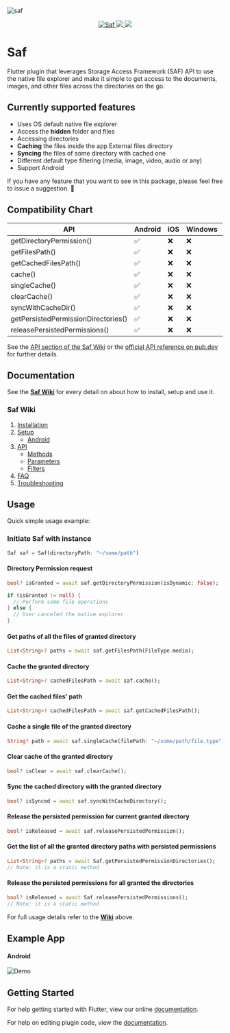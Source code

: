 ![saf](https://github.com/ivehement/saf/blob/master/example/screenshots/saf_banner.png?raw=true)
<p align="center">
 <a href="https://pub.dartlang.org/packages/saf">
    <img alt="Saf" src="https://img.shields.io/pub/v/saf.svg">
  </a>
  <a href="https://github.com/ivehement/saf/issues"><img src="https://img.shields.io/github/issues/ivehement/saf">
  </a>
  <img src="https://img.shields.io/github/license/ivehement/saf">
  <!-- <a href="https://github.com/ivehement/saf/actions/workflows/main.yml">
    <img alt="CI pipeline status" src="https://github.com/ivehement/saf/actions/workflows/main.yml/badge.svg">
  </a> -->
</p>

# Saf
Flutter plugin that leverages Storage Access Framework (SAF) API to use the native file explorer and make it simple to get access to the documents, images, and other files across the directories on the go.

## Currently supported features
* Uses OS default native file explorer
* Access the **hidden** folder and files
* Accessing directories
* **Caching** the files inside the app External files directory
* **Syncing** the files of some directory with cached one
* Different default type filtering (media, image, video, audio or any)
* Support Android

If you have any feature that you want to see in this package, please feel free to issue a suggestion. 🎉

## Compatibility Chart

| API                                   | Android            | iOS                | Windows            | linux              | macOS              |
| ------------------------------------- | ------------------ | ------------------ | ------------------ | ------------------ | ------------------ |
| getDirectoryPermission()              | :white_check_mark: | :x:                | :x:                | :x:                | :x:                |
| getFilesPath()                        | :white_check_mark: | :x:                | :x:                | :x:                | :x:                |
| getCachedFilesPath()                  | :white_check_mark: | :x:                | :x:                | :x:                | :x:                |
| cache()                               | :white_check_mark: | :x:                | :x:                | :x:                | :x:                |
| singleCache()                         | :white_check_mark: | :x:                | :x:                | :x:                | :x:                |
| clearCache()                          | :white_check_mark: | :x:                | :x:                | :x:                | :x:                |
| syncWithCacheDir()                    | :white_check_mark: | :x:                | :x:                | :x:                | :x:                |
| getPersistedPermissionDirectories()   | :white_check_mark: | :x:                | :x:                | :x:                | :x:                |
| releasePersistedPermissions()         | :white_check_mark: | :x:                | :x:                | :x:                | :x:                |

See the [API section of the Saf Wiki](https://github.com/ivehement/saf/wiki/api) or the [official API reference on pub.dev](https://pub.dev/documentation/saf/latest/saf/Saf-class.html) for further details.


## Documentation
See the **[Saf Wiki](https://github.com/ivehement/saf/wiki)** for every detail on about how to install, setup and use it.

### Saf Wiki

1. [Installation](https://github.com/ivehement/saf/wiki/Installation)
2. [Setup](https://github.com/ivehement/saf/wiki/Setup)
   * [Android](https://github.com/ivehement/saf/wiki/Setup#android)
3. [API](https://github.com/ivehement/saf/wiki/api)
   * [Methods](https://github.com/ivehement/saf/wiki/API#methods)
   * [Parameters](https://github.com/ivehement/saf/wiki/API#parameters)
   * [Filters](https://github.com/ivehement/saf/wiki/API#filters)
4. [FAQ](https://github.com/ivehement/saf/wiki/FAQ)
5. [Troubleshooting](https://github.com/ivehement/saf/wiki/Troubleshooting)

## Usage
Quick simple usage example:

### Initiate Saf with instance
```dart
Saf saf = Saf(directoryPath: "~/some/path")
```

#### Directory Permission request
```dart
bool? isGranted = await saf.getDirectoryPermission(isDynamic: false);

if (isGranted != null) {
  // Perform some file operations
} else {
  // User canceled the native explorer
}
```
#### Get paths of all the files of granted directory
```dart
List<String>? paths = await saf.getFilesPath(FileType.media);
```
#### Cache the granted directory
```dart
List<String>? cachedFilesPath = await saf.cache();
```
#### Get the cached files' path
```dart
List<String>? cachedFilesPath = await saf.getCachedFilesPath();
```
#### Cache a single file of the granted directory
```dart
String? path = await saf.singleCache(filePath: "~/some/path/file.type");
```
#### Clear cache of the granted directory
```dart
bool? isClear = await saf.clearCache();
```
#### Sync the cached directory with the granted directory
```dart
bool? isSynced = await saf.syncWithCacheDirectory();
```
#### Release the persisted permission for current granted directory
```dart
bool? isReleased = await saf.releasePersistedPermission();
```
#### Get the list of all the granted directory paths with persisted permissions
```dart
List<String>? paths = await Saf.getPersistedPermissionDirectories();
// Note: it is a static method
```
#### Release the persisted permissions for all granted the directories
```dart
bool? isReleased = await Saf.releasePersistedPermissions();
// Note: it is a static method
```


For full usage details refer to the **[Wiki](https://github.com/ivehement/saf/wiki)** above.

## Example App
#### Android
![Demo](https://github.com/ivehement/saf/blob/master/example/screenshots/saf_example.gif)

## Getting Started

For help getting started with Flutter, view our online
[documentation](https://flutter.io/).

For help on editing plugin code, view the [documentation](https://flutter.io/platform-plugins/#edit-code).
